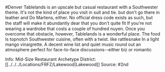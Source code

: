 #Denver 
Tablelands is an upscale but casual restaurant with a Southwester theme. It's not the kind of place you visit in suit and tie. but don't go there in leather and Do Martens, either. No official dress code exists as such, but the staﬀ will make it abundantly dear that you don't quite fit If you're not wearing a wardrobe that costs a couple of hundred nuyen. Once you overcome that obstacle, however, Tablelands is a wonderful place. The food Is topnotch Southwester cuisine, often with a twist. like rattlesnake In a light mango vinaigrette. A decent wine list and quiet music round out an atmosphere perfect for face-to-face discussions--either biz or romantic

Info: Mid-Size Restaurant Archetype
District: [[../../../Locations/FRFZ/Lakewood|Lakewood]]
Source: #2nd 